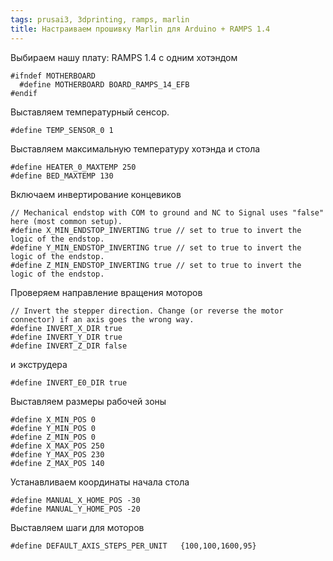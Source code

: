 ```yaml
---
tags: prusai3, 3dprinting, ramps, marlin
title: Настраиваем прошивку Marlin для Arduino + RAMPS 1.4
---
```


Выбираем нашу плату: RAMPS 1.4 с одним хотэндом

    #ifndef MOTHERBOARD
      #define MOTHERBOARD BOARD_RAMPS_14_EFB
    #endif

Выставляем температурный сенсор.

    #define TEMP_SENSOR_0 1

Выставляем максимальную температуру хотэнда и стола

    #define HEATER_0_MAXTEMP 250
    #define BED_MAXTEMP 130

Включаем инвертирование концевиков

    // Mechanical endstop with COM to ground and NC to Signal uses "false" here (most common setup).
    #define X_MIN_ENDSTOP_INVERTING true // set to true to invert the logic of the endstop.
    #define Y_MIN_ENDSTOP_INVERTING true // set to true to invert the logic of the endstop.
    #define Z_MIN_ENDSTOP_INVERTING true // set to true to invert the logic of the endstop.

Проверяем направление вращения моторов

    // Invert the stepper direction. Change (or reverse the motor connector) if an axis goes the wrong way.
    #define INVERT_X_DIR true
    #define INVERT_Y_DIR true
    #define INVERT_Z_DIR false

и экструдера

    #define INVERT_E0_DIR true

Выставляем размеры рабочей зоны

    #define X_MIN_POS 0
    #define Y_MIN_POS 0
    #define Z_MIN_POS 0
    #define X_MAX_POS 250
    #define Y_MAX_POS 230
    #define Z_MAX_POS 140

Устанавливаем координаты начала стола

    #define MANUAL_X_HOME_POS -30
    #define MANUAL_Y_HOME_POS -20

Выставляем шаги для моторов

    #define DEFAULT_AXIS_STEPS_PER_UNIT   {100,100,1600,95}
